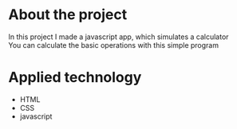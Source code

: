 # About the project
In this project I made a javascript app, which simulates a calculator<br/>
You can calculate the basic operations with this simple program

# Applied technology
- HTML
- CSS
- javascript
